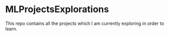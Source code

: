 # MLProjectsExplorations
This repo contains all the projects which I am currently exploring in order to learn.
